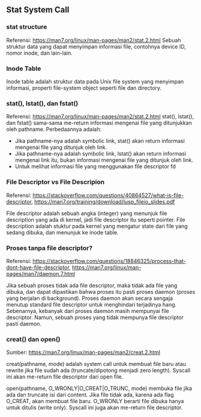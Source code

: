 ## Stat System Call

### stat structure
Referensi: https://man7.org/linux/man-pages/man2/stat.2.html
Sebuah struktur data yang dapat menyimpan informasi file, contohnya device ID, nomor inode, dan lain-lain.

### Inode Table
Inode table adalah struktur data pada Unix file system yang menyimpan informasi, properti file-system object seperti file dan directory.

### stat(), lstat(), dan fstat()
Referensi: https://man7.org/linux/man-pages/man2/stat.2.html
stat(), lstat(), dan fstat() sama-sama me-return informasi mengenai file yang ditunjukkan oleh pathname. 
Perbedaannya adalah:
- Jika pathname-nya adalah symbolic link, stat() akan return informasi mengenai file yang ditunjuk oleh link.
- Jika pathname-nya adalah symbolic link, lstat() akan return informasi mengenai link itu, bukan informasi mengenai file yang ditunjuk oleh link.
- Untuk melihat informasi file yang menggunakan file descriptor fd

### File Descriptor vs File Descripion
Referensi: https://stackoverflow.com/questions/40864527/what-is-file-descriptor, https://man7.org/training/download/lusp_fileio_slides.pdf

File descriptor adalah sebuah angka (integer) yang menunjuk file description yang ada di kernel, jadi file descriptor itu seperti pointer. File description adalah stuktur pada kernel yang mengatur state dari file yang sedang dibuka, dan menunjuk ke inode table.

### Proses tanpa file descriptor?
Referensi: https://stackoverflow.com/questions/18846325/process-that-dont-have-file-descriptor, https://man7.org/linux/man-pages/man7/daemon.7.html

Jika sebuah proses tidak ada file descriptor, maka tidak ada file yang dibuka, dan dapat dipastikan bahwa proses itu pasti proses daemon (proses yang berjalan di background). Proses daemon akan secara sengaja menutup standard file descriptor untuk menghindari terjadinya hang.
Sebenarnya, kebanyak dari proses daemon masih mempunyai file descriptor. Namun, sebuah proses yang tidak mempunya file descriptor pasti daemon.

### creat() dan open()
Sumber:
https://man7.org/linux/man-pages/man2/creat.2.html

creat(pathname, mode) adalah system call untuk membuat file baru atau rewrite jika file sudah ada (truncate/dipotong menjadi zero length). Syscall ini akan me-return file descriptor dari open file.

open(pathname, O_WRONLY|O_CREAT|O_TRUNC, mode) membuka file jika ada dan truncate isi dari content. Jika file tidak ada, karena ada flag O_CREAT, akan membuat file baru. O_WRONLY berarti file dibuka hanya untuk ditulis (write only). Syscall ini juga akan me-return file descriptor.
